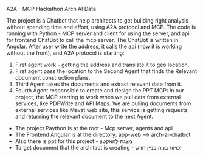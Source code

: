 A2A - MCP Hackathon 
Arch AI Data

The project is a Chatbot that help architects to get building right analysis without spending time and effort, using A2A protocol and MCP.
The code is running with Python - MCP server and client for using the server, and api for frontend ChatBot to call the mcp server.
The ChatBot is written in Angular.
After user write the address, it calls the api (now it is working without the front), and A2A protocol is starting:
1. First agent work - getting the address and translate it to geo location.
2. First agent pass the location to the Second Agent that finds the Relevant document construction plans.
3. Third Agent takes the documents and extract relevant data from it.
4. Fourth Agent responsible to create and design the PPT
MCP:
In our project, the MCP starting to work when we pull data from external services, like PDFWrite and API Maps.
We are pulling documents from external services like Mavat web site, this service is getting requests and returning the relevant document to the next Agent.

- The project Paython is at the root - Mcp server, agents and api
- The Frontend Angular is at the directory: app-web --> arch-ai-chatbot
- Also there is ppt for this project - מצגת להאקטון
- Target document that the architact is creating - זכויות בניה בניין חדש
  
